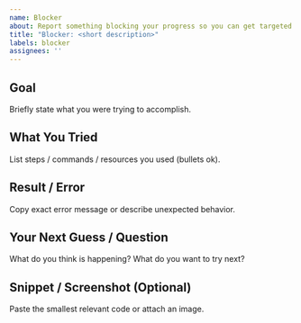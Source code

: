 ```yaml
---
name: Blocker
about: Report something blocking your progress so you can get targeted help
title: "Blocker: <short description>"
labels: blocker
assignees: ''
---
```


## Goal
Briefly state what you were trying to accomplish.

## What You Tried
List steps / commands / resources you used (bullets ok).

## Result / Error
Copy exact error message or describe unexpected behavior.

## Your Next Guess / Question
What do you think is happening? What do you want to try next?

## Snippet / Screenshot (Optional)
Paste the smallest relevant code or attach an image.

<!-- After resolving, comment with the commit hash that fixed it. -->

